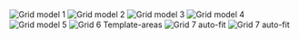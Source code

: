 <img align="center" src="https://i.imgur.com/ySWJDi9.png" alt="Grid model 1">
<img align="center" src="https://i.imgur.com/lGRClDY.png" alt="Grid model 2">
<img align="center" src="https://i.imgur.com/dFSD7am.png" alt="Grid model 3">
<img align="center" src="https://i.imgur.com/JEdt7ds.png" alt="Grid model 4">
<img align="center" src="https://i.imgur.com/cS06L8j.png" alt="Grid model 5">
<img align="center" src="https://i.imgur.com/yoEyxTq.png" alt="Grid 6 Template-areas">
<img align="center" src="https://i.imgur.com/N2uelsi.png" alt="Grid 7 auto-fit">
<img align="center" src="" alt="Grid 7 auto-fit">
